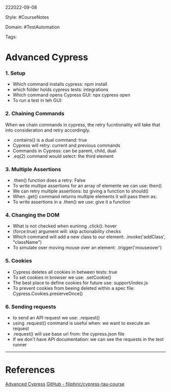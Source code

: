 222022-09-08

Style: #CourseNotes 

Domain: #TestAutomation 

Tags:

# Advanced Cypress

### 1. Setup
- Which command installs cypress: npm install
- which folder holds cypress tests: integrations
- Which command opens Cypress GUI: npx cypress open
- To run a test in teh GUI: 

### 2. Chaining Commands

When we chain commands in cypress, the retry fucntionality will take that into consideration and retry accordingly.

- .contains() is a dual command: true
- Cypress will retry: current and previous commands
- Commands in Cypress: can be parent, child, dual
- .eq(2) command would select: the third element

### 3. Multiple Assertions

- .then() function does a retry: False
- To write multipe assertions for an array of elemente we can use: then()
- We can retry multiple assertions: bz giving a function to should()
- When .get() command returns multiple elements it will pass them as:
- To write assertions in a .then() we use: give it a function

### 4. Changing the DOM

- What is not checked when euninng .click(): hover
- {force:true} argument will: skip actionability checks
- Which command will add a new class to our element: .invoke('addClass', "className")
- To simulate oser moving mouse over an element: .trigger('mouseover')


### 5. Cookies

- Cypress deletes all cookies in between tests: true
- To set cookies in browser we use: .setCookie()
- The best place to define cookies for future use: support/index.js
- To prevent cookies from beeing deleted within a spec file: Cypress.Cookies.preserveOnce()

### 6. Sending requests

- to send an API request we use: .request()
- using .request() command is useful when: we want to execute an request
- .request() will use base url from: the cypress.json file
- If we don't have API documentation: we can see the requests in the test runner

___
# References
[Advanced Cypress](https://testautomationu.applitools.com/advanced-cypress-tutorial/)
[GitHub - filiphric/cypress-tau-course](https://github.com/filiphric/cypress-tau-course)
